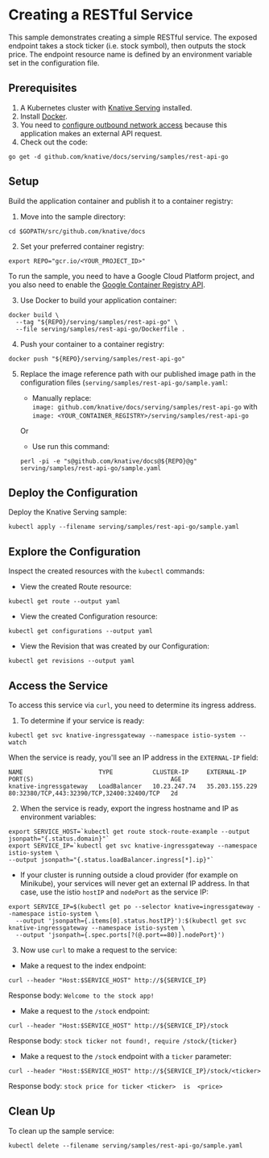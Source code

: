 # Creating a RESTful Service

This sample demonstrates creating a simple RESTful service. The exposed endpoint takes a stock ticker (i.e. stock symbol), then outputs the stock price. The endpoint resource name is defined by an environment variable set in the configuration file.

## Prerequisites

1. A Kubernetes cluster with [Knative Serving](https://github.com/knative/docs/blob/master/install/README.md) installed.
2. Install [Docker](https://docs.docker.com/get-started/#prepare-your-docker-environment).
3. You need to [configure outbound network access](https://github.com/knative/docs/blob/master/serving/outbound-network-access.md) because this application makes an external API request.
4. Check out the code:
```
go get -d github.com/knative/docs/serving/samples/rest-api-go
```

## Setup

Build the application container and publish it to a container registry:

1. Move into the sample directory:  
```
cd $GOPATH/src/github.com/knative/docs
```

2. Set your preferred container registry:  
```
export REPO="gcr.io/<YOUR_PROJECT_ID>"
```
   To run the sample, you need to have a Google Cloud Platform project, and you also need to enable the [Google Container Registry
API](https://console.cloud.google.com/apis/library/containerregistry.googleapis.com).  

3. Use Docker to build your application container:  
```
docker build \
  --tag "${REPO}/serving/samples/rest-api-go" \
  --file serving/samples/rest-api-go/Dockerfile .
```

4. Push your container to a container registry:  
```  
docker push "${REPO}/serving/samples/rest-api-go"
```

5. Replace the image reference path with our published image path in the configuration files (`serving/samples/rest-api-go/sample.yaml`:  
   * Manually replace:  
    `image: github.com/knative/docs/serving/samples/rest-api-go` with `image: <YOUR_CONTAINER_REGISTRY>/serving/samples/rest-api-go`  

    Or

   * Use run this command:  
    ```
    perl -pi -e "s@github.com/knative/docs@${REPO}@g" serving/samples/rest-api-go/sample.yaml
    ```

## Deploy the Configuration

Deploy the Knative Serving sample:
```
kubectl apply --filename serving/samples/rest-api-go/sample.yaml
```

## Explore the Configuration

Inspect the created resources with the `kubectl` commands:

* View the created Route resource:
```
kubectl get route --output yaml
```

* View the created Configuration resource:
```
kubectl get configurations --output yaml
```

* View the Revision that was created by our Configuration:
```
kubectl get revisions --output yaml
```

## Access the Service

To access this service via `curl`, you need to determine its ingress address.

1. To determine if your service is ready:
  ```
  kubectl get svc knative-ingressgateway --namespace istio-system --watch
  ```

  When the service is ready, you'll see an IP address in the `EXTERNAL-IP` field:

  ```
  NAME                     TYPE           CLUSTER-IP     EXTERNAL-IP      PORT(S)                                      AGE
  knative-ingressgateway   LoadBalancer   10.23.247.74   35.203.155.229   80:32380/TCP,443:32390/TCP,32400:32400/TCP   2d
  ```

2. When the service is ready, export the ingress hostname and IP as environment variables:
  ```
  export SERVICE_HOST=`kubectl get route stock-route-example --output jsonpath="{.status.domain}"`
  export SERVICE_IP=`kubectl get svc knative-ingressgateway --namespace istio-system \
  --output jsonpath="{.status.loadBalancer.ingress[*].ip}"`
  ```

  * If your cluster is running outside a cloud provider (for example on Minikube),
  your services will never get an external IP address. In that case, use the istio `hostIP` and `nodePort` as the service IP:
  ```
  export SERVICE_IP=$(kubectl get po --selector knative=ingressgateway --namespace istio-system \
    --output 'jsonpath={.items[0].status.hostIP}'):$(kubectl get svc knative-ingressgateway --namespace istio-system \
    --output 'jsonpath={.spec.ports[?(@.port==80)].nodePort}')
  ```

3. Now use `curl` to make a request to the service:
  * Make a request to the index endpoint:
  ```
  curl --header "Host:$SERVICE_HOST" http://${SERVICE_IP}
  ```
  Response body: `Welcome to the stock app!`

  * Make a request to the `/stock` endpoint:
  ```
  curl --header "Host:$SERVICE_HOST" http://${SERVICE_IP}/stock
  ```
  Response body: `stock ticker not found!, require /stock/{ticker}`

  * Make a request to the `/stock` endpoint with a `ticker` parameter:
  ```
  curl --header "Host:$SERVICE_HOST" http://${SERVICE_IP}/stock/<ticker>
  ```
  Response body: `stock price for ticker <ticker>  is  <price>`


## Clean Up

To clean up the sample service:
```
kubectl delete --filename serving/samples/rest-api-go/sample.yaml
```
